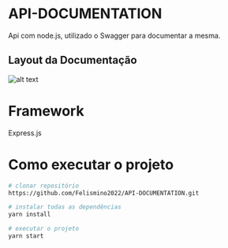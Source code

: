 # API-DOCUMENTATION
Api com node.js, utilizado o Swagger para documentar a mesma.

## Layout da Documentação

![alt text](src/public/doc_api.png)

# Framework
Express.js

# Como executar o projeto

```bash
# clonar repositório
https://github.com/Felismino2022/API-DOCUMENTATION.git

# instalar todas as dependências
yarn install

# executar o projeto
yarn start
```

